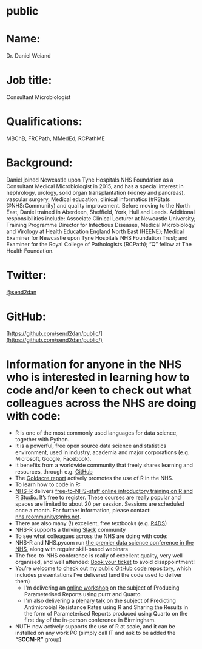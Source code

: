 # public

# Name: 
Dr. Daniel Weiand

# Job title: 
Consultant Microbiologist

# Qualifications: 
MBChB, FRCPath, MMedEd, RCPathME

# Background: 
Daniel joined Newcastle upon Tyne Hospitals NHS Foundation as a Consultant Medical Microbiologist in 2015, and has a special interest in nephrology, urology, solid organ transplantation (kidney and pancreas), vascular surgery, Medical education, clinical informatics (#RStats @NHSrCommunity) and quality improvement. Before moving to the North East, Daniel trained in Aberdeen, Sheffield, York, Hull and Leeds. Additional responsibilities include: Associate Clinical Lecturer at Newcastle University; Training Programme Director for Infectious Diseases, Medical Microbiology and Virology at Health Education England North East (HEENE); Medical Examiner for Newcastle upon Tyne Hospitals NHS Foundation Trust; and Examiner for the Royal College of Pathologists (RCPath); “Q” fellow at The Health Foundation.

# Twitter:
[@send2dan](https://twitter.com/send2dan?lang=en)

# GitHub:
[https://github.com/send2dan/public/](https://github.com/send2dan/public/)

# Information for anyone in the NHS who is interested in learning how to code and/or keen to check out what colleagues across the NHS are doing with code:
-	R is one of the most commonly used languages for data science, together with Python.
  -	It is a powerful, free open source data science and statistics environment, used in industry, academia and major corporations (e.g. Microsoft, Google, Facebook).
  - It benefits from a worldwide community that freely shares learning and resources, through e.g. [GitHub](https://github.com/send2dan/)
  - The [Goldacre report](https://assets.publishing.service.gov.uk/government/uploads/system/uploads/attachment_data/file/1067053/goldacre-review-using-health-data-for-research-and-analysis.pdf) actively promotes the use of R in the NHS.
-	To learn how to code in R:
  -	[NHS-R](https://nhsrcommunity.com/about/) delivers [free-to-NHS-staff online introductory training on R and R Studio](https://nhsrcommunity.com/events/#event_type-workshops). It’s free to register. These courses are really popular and spaces are limited to about 20 per session. Sessions are scheduled once a month. For further information, please contact: [nhs.rcommunity@nhs.net](mailto:nhs.rcommunity@nhs.net). 
  -	There are also many (!) excellent, free textbooks (e.g. [R4DS](https://r4ds.hadley.nz/))
  -	NHS-R supports a thriving [Slack](https://nhsrcommunity.slack.com/) community
- To see what colleagues across the NHS are doing with code:
-	NHS-R and NHS.pycom run [the premier data science conference in the NHS](https://nhsrcommunity.com/events/#event_type-conferences), along with regular skill-based webinars 
  - The free-to-NHS conference is really of excellent quality, very well organised, and well attended: [Book your ticket](https://nhsrcommunity.com/events/) to avoid disappointment! 
  -	You’re welcome to [check out my public GitHub code repository](https://github.com/send2dan/public), which includes presentations I’ve delivered (and the code used to deliver them)
    -	I’m delivering an [online workshop](https://nhsrcommunity.com/events/nhs-r-nhs-pycom-online-conference-workshop-2023-producing-parameterised-reports-using-purrr-and-quarto/) on the subject of Producing Parameterised Reports using purrr and Quarto. 
    -	I'm also delivering a [plenary talk](https://nhsrcommunity.com/events/nhs-r-community-conference-2023-ticket-for-in-person-attendance-on-tuesday-17th-october-2023/) on the subject of Predicting Antimicrobial Resistance Rates using R and Sharing the Results in the form of Parameterised Reports produced using Quarto on the first day of the in-person conference in Birmingham. 
-	NUTH now actively supports the use of R at scale, and it can be installed on any work PC (simply call IT and ask to be added the **“SCCM-R”** group)




